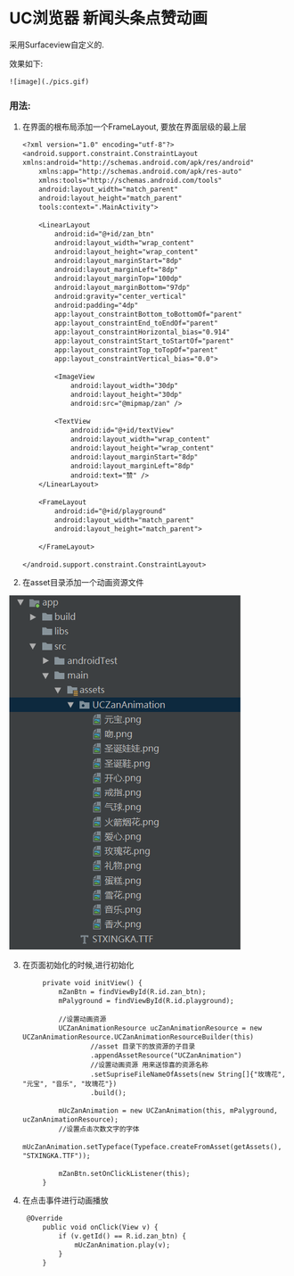 # UC浏览器 新闻头条点赞动画


采用Surfaceview自定义的.

效果如下:

    ![image](./pics.gif)


### 用法:

1.  在界面的根布局添加一个FrameLayout, 要放在界面层级的最上层

        <?xml version="1.0" encoding="utf-8"?>
        <android.support.constraint.ConstraintLayout xmlns:android="http://schemas.android.com/apk/res/android"
            xmlns:app="http://schemas.android.com/apk/res-auto"
            xmlns:tools="http://schemas.android.com/tools"
            android:layout_width="match_parent"
            android:layout_height="match_parent"
            tools:context=".MainActivity">

            <LinearLayout
                android:id="@+id/zan_btn"
                android:layout_width="wrap_content"
                android:layout_height="wrap_content"
                android:layout_marginStart="8dp"
                android:layout_marginLeft="8dp"
                android:layout_marginTop="100dp"
                android:layout_marginBottom="97dp"
                android:gravity="center_vertical"
                android:padding="4dp"
                app:layout_constraintBottom_toBottomOf="parent"
                app:layout_constraintEnd_toEndOf="parent"
                app:layout_constraintHorizontal_bias="0.914"
                app:layout_constraintStart_toStartOf="parent"
                app:layout_constraintTop_toTopOf="parent"
                app:layout_constraintVertical_bias="0.0">

                <ImageView
                    android:layout_width="30dp"
                    android:layout_height="30dp"
                    android:src="@mipmap/zan" />

                <TextView
                    android:id="@+id/textView"
                    android:layout_width="wrap_content"
                    android:layout_height="wrap_content"
                    android:layout_marginStart="8dp"
                    android:layout_marginLeft="8dp"
                    android:text="赞" />
            </LinearLayout>

            <FrameLayout
                android:id="@+id/playground"
                android:layout_width="match_parent"
                android:layout_height="match_parent">

            </FrameLayout>

        </android.support.constraint.ConstraintLayout>

2. 在asset目录添加一个动画资源文件

![image](./aseetpic.png)


3. 在页面初始化的时候,进行初始化

            private void initView() {
                mZanBtn = findViewById(R.id.zan_btn);
                mPalyground = findViewById(R.id.playground);

                //设置动画资源
                UCZanAnimationResource ucZanAnimationResource = new UCZanAnimationResource.UCZanAnimationResourceBuilder(this)
                        //asset 目录下的放资源的子目录
                        .appendAssetResource("UCZanAnimation")
                        //设置动画资源 用来送惊喜的资源名称
                        .setSupriseFileNameOfAssets(new String[]{"玫瑰花", "元宝", "音乐", "玫瑰花"})
                        .build();

                mUcZanAnimation = new UCZanAnimation(this, mPalyground, ucZanAnimationResource);
                //设置点击次数文字的字体
                mUcZanAnimation.setTypeface(Typeface.createFromAsset(getAssets(), "STXINGKA.TTF"));

                mZanBtn.setOnClickListener(this);
            }

4. 在点击事件进行动画播放

        @Override
            public void onClick(View v) {
                if (v.getId() == R.id.zan_btn) {
                    mUcZanAnimation.play(v);
                }
            }